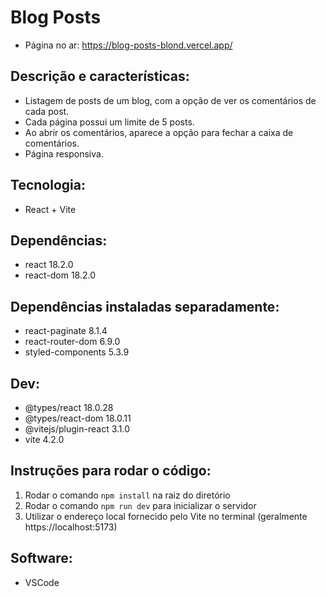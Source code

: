 # Blog Posts

- Página no ar: https://blog-posts-blond.vercel.app/

## Descrição e características:
- Listagem de posts de um blog, com a opção de ver os comentários de cada post.
- Cada página possui um limite de 5 posts.
- Ao abrir os comentários, aparece a opção para fechar a caixa de comentários.
- Página responsiva.

## Tecnologia:
- React + Vite

## Dependências:
- react 18.2.0
- react-dom 18.2.0

## Dependências instaladas separadamente:
- react-paginate 8.1.4
- react-router-dom 6.9.0
- styled-components 5.3.9

## Dev:
- @types/react 18.0.28
- @types/react-dom 18.0.11
- @vitejs/plugin-react 3.1.0
- vite 4.2.0

## Instruções para rodar o código:

1. Rodar o comando `npm install` na raiz do diretório
2. Rodar o comando `npm run dev` para inicializar o servidor
3. Utilizar o endereço local fornecido pelo Vite no terminal (geralmente https://localhost:5173)

## Software:

- VSCode
